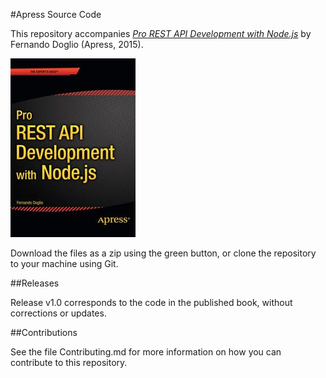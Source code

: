 #Apress Source Code

This repository accompanies [*Pro REST API Development with Node.js*](http://www.apress.com/9781484209189) by Fernando Doglio (Apress, 2015).

![Cover image](9781484209189.jpg)

Download the files as a zip using the green button, or clone the repository to your machine using Git.

##Releases

Release v1.0 corresponds to the code in the published book, without corrections or updates.

##Contributions

See the file Contributing.md for more information on how you can contribute to this repository.
